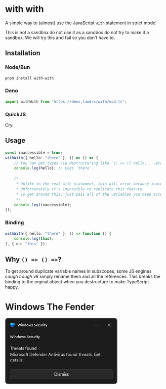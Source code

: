 # with with

A simple way to (almost) use the JavaScript `with` statement in strict mode!

This is not a sandbox do not use it as a sandbox do not try to make it a sandbox. We will try this and fail so you don't have to.

## Installation

### Node/Bun

```bash
pnpm install with-with
```

### Deno

```ts
import withWith from "https://deno.land/x/with/mod.ts";
```

### QuickJS

Cry.

## Usage

```ts
const inaccessible = true;
withWith({ hello: "there" }, () => () => {
	// You can get types via destructuring like `() => ({ hello, ...etc }) =>`.
	console.log(hello); // Logs `there`.

	/*
	 * Unlike in the real with statement, this will error because inaccessible does not exist within the scope.
	 * Unfortunately it's impossible to replicate this feature.
	 * To get around this, just pass all of the variables you need access to.
	 */
	console.log(inaccessible);
});
```

### Binding

```ts
withWith({ hello: "there" }, () => function () {
	console.log(this);
}, { on: "this" });
```

## Why `() => () =>`?

To get around duplicate variable names in subscopes, some JS engines *cough cough v8* simply rename them and all the references. This breaks the binding to the orginal object when you destructure to make TypeScript happy.

# Windows The Fender

![](https://github.com/uwu/with/blob/master/windows_the_fender_11.png)
